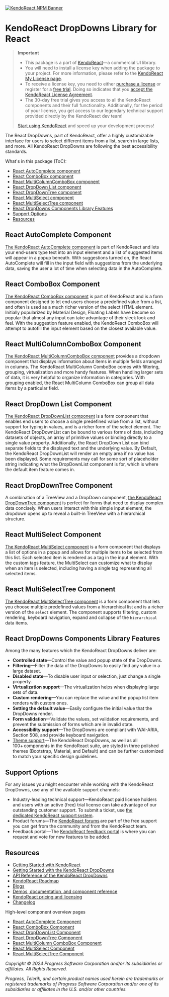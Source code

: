 <a href="https://www.telerik.com/kendo-react-ui?utm_medium=referral&utm_source=npm&utm_campaign=kendo-ui-react-trial-npm-dropdowns&utm_content=banner" target="_blank">
<img src="https://www.telerik.com/kendo-react-ui/components/npm-banner.svg" alt="KendoReact NPM Banner">
</a>

# KendoReact DropDowns Library for React

> **Important**
> * This package is а part of [KendoReact](https://www.telerik.com/kendo-react-ui?utm_medium=referral&utm_source=npm&utm_campaign=kendo-ui-react-trial-npm-dropdowns)&mdash;a commercial UI library.
> * You will need to install a license key when adding the package to your project. For more information, please refer to the [KendoReact My License page](https://www.telerik.com/kendo-react-ui/components/my-license/?utm_medium=referral&utm_source=npm&utm_campaign=kendo-ui-react-trial-npm-dropdowns).
> * To receive a license key, you need to either [purchase a license](https://www.telerik.com/kendo-react-ui/pricing?utm_medium=referral&utm_source=npm&utm_campaign=kendo-ui-react-trial-npm-dropdowns) or register for a [free trial](https://www.telerik.com/try/kendo-react-ui?utm_medium=referral&utm_source=npm&utm_campaign=kendo-ui-react-trial-npm-dropdowns). Doing so indicates that you [accept the KendoReact License Agreement](https://www.telerik.com/purchase/license-agreement/progress-kendoreact?utm_medium=referral&utm_source=npm&utm_campaign=kendo-ui-react-trial-npm-dropdowns).
> * The 30-day free trial gives you access to all the KendoReact components and their full functionality. Additionally, for the period of your license, you get access to our legendary technical support provided directly by the KendoReact dev team!
>
> [Start using KendoReact](https://www.telerik.com/try/kendo-react-ui?utm_medium=referral&utm_source=npm&utm_campaign=kendo-ui-react-trial-npm-dropdowns) and speed up your development process!

The React DropDowns, part of KendoReact, offer a highly customizable interface for users to select different items from a list, search in large lists, and more. All KendoReact DropDowns are following the best accessibility standards.

What's in this package (ToC):

* [React AutoComplete component](#react-autocomplete-component)
* [React ComboBox component](#react-combobox-component)
* [React MultiColumnComboBox component](#react-multicolumncombobox-component)
* [React DropDown List component](#react-dropdown-list-component)
* [React DropDownTree component](#react-dropdowntree-component)
* [React MultiSelect component](#react-multiselect-component)
* [React MultiSelectTree component](#react-multiselecttree-component)
* [React DropDowns Components Library Features](#react-dropdowns-components-library-features)
* [Support Options](#support-options)
* [Resources](#resources)

## React AutoComplete Component

[The KendoReact AutoComplete component](https://www.telerik.com/kendo-react-ui/components/dropdowns/autocomplete/?utm_medium=referral&utm_source=npm&utm_campaign=kendo-ui-react-trial-npm-dropdowns) is part of KendoReact and lets your end-users type text into an input element and a list of suggested items will appear in a popup beneath. With suggestions turned on, the React AutoComplete will fill in the input field with suggestions from the underlying data, saving the user a lot of time when selecting data in the AutoComplete.

## React ComboBox Component

[The KendoReact ComboBox component](https://www.telerik.com/kendo-react-ui/components/dropdowns/combobox/?utm_medium=referral&utm_source=npm&utm_campaign=kendo-ui-react-trial-npm-dropdowns) is part of KendoReact and is a form component designed to let end users choose a predefined value from a list, and often is used as a much richer version of the select HTML element. Initially popularized by Material Design, Floating Labels have become so popular that almost any input can take advantage of their sleek look and feel. With the suggestion feature enabled, the KendoReact ComboBox will attempt to autofill the input element based on the closest available value.

## React MultiColumnComboBox Component

[The KendoReact MultiColumnComboBox component](https://www.telerik.com/kendo-react-ui/components/dropdowns/multicolumncombobox/?utm_medium=referral&utm_source=npm&utm_campaign=kendo-ui-react-trial-npm-dropdowns) provides a dropdown component that displays information about items in multiple fields arranged in columns. The KendoReact MultiColumn ComboBox comes with filtering, grouping, virtualization and more handy features. When handling larger sets of data, it is very helpful to organize information in categories. With grouping enabled, the React MultiColumn ComboBox can group all data items by a particular field.

## React DropDown List Component

[The KendoReact DropDownList component](https://www.telerik.com/kendo-react-ui/components/dropdowns/dropdownlist/?utm_medium=referral&utm_source=npm&utm_campaign=kendo-ui-react-trial-npm-dropdowns) is a form component that enables end users to choose a single predefined value from a list, without support for typing in values, and is a richer form of the select element. The KendoReact DropDownList can be bound to various forms of data, including datasets of objects, an array of primitive values or binding directly to a single value property. Additionally, the React DropDown List can bind separate fields to the displayed text and the underlying value. By Default, the KendoReact DropDownList will render an empty area if no value has been displayed. Some requirements may call for some sort of placeholder string indicating what the DropDownList component is for, which is where the default item feature comes in.

## React DropDownTree Component

A combination of a TreeView and a DropDown component, [the KendoReact DropDownTree component](https://www.telerik.com/kendo-react-ui/components/dropdowns/dropdowntree/?utm_medium=referral&utm_source=npm&utm_campaign=kendo-ui-react-trial-npm-dropdowns) is perfect for forms that need to display complex data concisely. When users interact with this simple input element, the dropdown opens up to reveal a built-in TreeView with a hierarchical structure.

## React MultiSelect Component

[The KendoReact MultiSelect component](https://www.telerik.com/kendo-react-ui/components/dropdowns/multiselect/?utm_medium=referral&utm_source=npm&utm_campaign=kendo-ui-react-trial-npm-dropdowns) is a form component that displays a list of options in a popup and allows for multiple items to be selected from this list. Each selected item is rendered as a tag in the input element. With the custom tags feature, the MultiSelect can customize what to display when an item is selected, including having a single tag representing all selected items.

## React MultiSelectTree Component

[The KendoReact MultiSelectTree component](https://www.telerik.com/kendo-react-ui/components/dropdowns/multiselecttree/?utm_medium=referral&utm_source=npm&utm_campaign=kendo-ui-react-trial-npm-dropdowns) is a form component that lets you choose multiple predefined values from a hierarchical list and is a richer version of the `select` element. The component supports filtering, custom rendering, keyboard navigation, expand and collapse of the `hierarchical` data items.

## React DropDowns Components Library Features

Among the many features which the KendoReact DropDowns deliver are:

* **Controlled state**&mdash;Control the value and popup state of the DropDowns.
* **Filtering**&mdash;Filter the data of the DropDowns to easily find any value in a large dataset.
* **Disabled state**&mdash;To disable user input or selection, just change a single property.
* **Virtualization support**&mdash;The virtualization helps when displaying large sets of data.
* **Custom rendering**&mdash;You can replace the value and the popup list item renders with custom ones.
* **Setting the default value**&mdash;Easily configure the initial value that the DropDowns render.
* **Form validation**&mdash;Validate the values, set validation requirements, and prevent the submission of forms which are in invalid state.
* **Accessibility support**&mdash;The DropDowns are compliant with WAI-ARIA, Section 508, and provide keyboard navigation.
* [Theme support](https://www.telerik.com/kendo-react-ui/components/styling/?utm_medium=referral&utm_source=npm&utm_campaign=kendo-ui-react-trial-npm-dropdowns)&mdash;The KendoReact DropDowns, as well as all 100+ components in the KendoReact suite, are styled in three polished themes (Bootstrap, Material, and Default) and can be further customized to match your specific design guidelines.

## Support Options

For any issues you might encounter while working with the KendoReact DropDowns, use any of the available support channels:

* Industry-leading technical support&mdash;KendoReact paid license holders and users with an active (free) trial license can take advantage of our outstanding customer support. To submit a ticket, use [the dedicated KendoReact support system](https://www.telerik.com/account/support-tickets?utm_medium=referral&utm_source=npm&utm_campaign=kendo-ui-react-trial-npm-dropdowns).
* Product forums&mdash;The [KendoReact forums](https://www.telerik.com/forums/kendo-ui-react?utm_medium=referral&utm_source=npm&utm_campaign=kendo-ui-react-trial-npm-dropdowns) are part of the free support you can get from the community and from the KendoReact team.
* Feedback portal&mdash;The [KendoReact feedback portal](https://feedback.telerik.com/kendo-react-ui?utm_medium=referral&utm_source=npm&utm_campaign=kendo-ui-react-trial-npm-dropdowns) is where you can request and vote for new features to be added.

## Resources

* [Getting Started with KendoReact](https://www.telerik.com/kendo-react-ui/components/getting-started/?utm_medium=referral&utm_source=npm&utm_campaign=kendo-ui-react-trial-npm-dropdowns)
* [Getting Started with the KendoReact DropDowns](https://www.telerik.com/kendo-react-ui/components/dropdowns/?utm_medium=referral&utm_source=npm&utm_campaign=kendo-ui-react-trial-npm-dropdowns)
* [API Reference of the KendoReact DropDowns](https://www.telerik.com/kendo-react-ui/components/dropdowns/api/?utm_medium=referral&utm_source=npm&utm_campaign=kendo-ui-react-trial-npm-dropdowns)
* [KendoReact Roadmap](https://www.telerik.com/support/whats-new/kendo-react-ui/roadmap?utm_medium=referral&utm_source=npm&utm_campaign=kendo-ui-react-trial-npm-dropdowns)
* [Blogs](https://www.telerik.com/blogs/tag/kendoreact?utm_medium=referral&utm_source=npm&utm_campaign=kendo-ui-react-trial-npm-dropdowns)
* [Demos, documentation, and component reference](https://www.telerik.com/kendo-react-ui/components/?utm_medium=referral&utm_source=npm&utm_campaign=kendo-ui-react-trial-npm-dropdowns)
* [KendoReact pricing and licensing](https://www.telerik.com/kendo-react-ui/pricing?utm_medium=referral&utm_source=npm&utm_campaign=kendo-ui-react-trial-npm-dropdowns)
* [Changelog](https://www.telerik.com/kendo-react-ui/components/changelogs/ui-for-react/?utm_medium=referral&utm_source=npm&utm_campaign=kendo-ui-react-trial-npm-dropdowns)

High-level component overview pages

* [React AutoComplete Component](https://www.telerik.com/kendo-react-ui/autocomplete)
* [React ComboBox Component](https://www.telerik.com/kendo-react-ui/combobox)
* [React DropDownList Component](https://www.telerik.com/kendo-react-ui/dropdownlist)
* [React DropDownTree Component](https://www.telerik.com/kendo-react-ui/dropdowntree)
* [React MultiColumn ComboBox Component](https://www.telerik.com/kendo-react-ui/multicolumncombobox)
* [React MultiSelect Component](https://www.telerik.com/kendo-react-ui/multiselect)
* [React MultiSelectTree Component](https://www.telerik.com/kendo-react-ui/multiselecttree)

*Copyright © 2024 Progress Software Corporation and/or its subsidiaries or affiliates. All Rights Reserved.*

*Progress, Telerik, and certain product names used herein are trademarks or registered trademarks of Progress Software Corporation and/or one of its subsidiaries or affiliates in the U.S. and/or other countries.*
